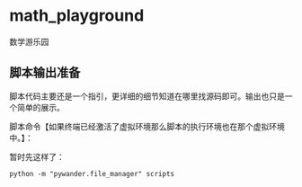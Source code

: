 # math_playground
数学游乐园


## 脚本输出准备
脚本代码主要还是一个指引，更详细的细节知道在哪里找源码即可。输出也只是一个简单的展示。

脚本命令【如果终端已经激活了虚拟环境那么脚本的执行环境也在那个虚拟环境中。】：

暂时先这样了：
```
python -m "pywander.file_manager" scripts
```
